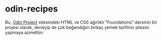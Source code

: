# odin-recipes

Bu, [Odin Project](https://www.theodinproject.com/) sitesindeki HTML ve CSS ağırlıklı "Foundations" dersinin bir projesi olarak, deneyip de çok beğendiğim birkaç yemek tarifinin sitesini yapmaya azmettim.